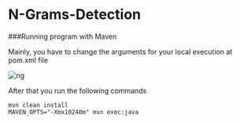 # N-Grams-Detection


###Running program with Maven

Mainly, you have to change the arguments for your local execution at pom.xml file

![ng](https://cloud.githubusercontent.com/assets/11991105/20602960/1420e178-b268-11e6-88e5-c60c22bcbf41.png)

After that you run the following commands

```
mvn clean install
MAVEN_OPTS="-Xmx10240m" mvn exec:java
```
